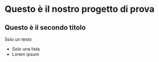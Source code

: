 # Questo è il nostro progetto di prova

## Questo è il secondo titolo

Solo un testo

- Solo una lista
- Lorem ipsum
